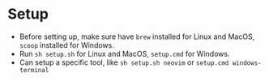 # Setup
- Before setting up, make sure have `brew` installed for Linux and MacOS, `scoop` installed for Windows.
- Run `sh setup.sh` for Linux and MacOS, `setup.cmd` for Windows.
- Can setup a specific tool, like `sh setup.sh neovim` or `setup.cmd windows-terminal`
